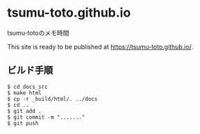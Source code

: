 # tsumu-toto.github.io
tsumu-totoのメモ時間

This site is ready to be published at https://tsumu-toto.github.io/.

## ビルド手順
```
$ cd docs_src
$ make html
$ cp -r _build/html/. ../docs
$ cd ..
$ git add .
$ git commit -m "......."
$ git push
```

